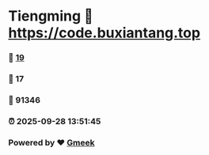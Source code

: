 # Tiengming :link: https://code.buxiantang.top 
### :page_facing_up: [19](https://code.buxiantang.top/tag.html) 
### :speech_balloon: 17 
### :hibiscus: 91346 
### :alarm_clock: 2025-09-28 13:51:45 
### Powered by :heart: [Gmeek](https://github.com/Meekdai/Gmeek)
